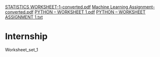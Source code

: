 [STATISTICS WORKSHEET-1-converted.pdf](https://github.com/Surjitkadian/Internship/files/8314443/STATISTICS.WORKSHEET-1-converted.pdf)
[Machine Learning Assignment-converted.pdf](https://github.com/Surjitkadian/Internship/files/8314444/Machine.Learning.Assignment-converted.pdf)
[PYTHON – WORKSHEET 1.pdf](https://github.com/Surjitkadian/Internship/files/8314445/PYTHON.WORKSHEET.1.pdf)
[PYTHON – WORKSHEET ASSIGNMENT 1.txt](https://github.com/Surjitkadian/Internship/files/8314446/PYTHON.WORKSHEET.ASSIGNMENT.1.txt)
# Internship
Worksheet_set_1
